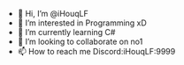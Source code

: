 - 👋 Hi, I’m @iHouqLF
- 👀 I’m interested in Programming xD
- 🌱 I’m currently learning C#
- 💞️ I’m looking to collaborate on no1
- 📫 How to reach me Discord:iHouqLF:9999

<!---
JoelHer/JoelHer is a ✨ special ✨ repository because its `README.md` (this file) appears on your GitHub profile.
You can click the Preview link to take a look at your changes.
--->

